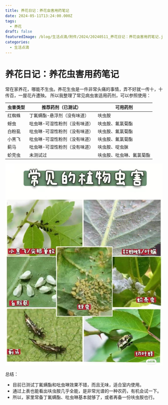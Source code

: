 ```yaml
---
title: 养花日记：养花虫害用药笔记
date: 2024-05-11T13:24:00.000Z
tags:
  - 养花
draft: false
featuredImage: /blog/生活点滴/附件/2024/20240511_养花日记：养花虫害用药笔记.jpg
categories:
  - 生活点滴
---
```


# 养花日记：养花虫害用药笔记

常在家养花，哪能不生虫。养花生虫是一件非常头痛的事情，弄不好就一传十，十传百，一屋花卉遭殃。
所以我整理了常见病虫害适用药剂，可以参照使用：

| 虫害类型 | 推荐药剂（已测试） | 可用药剂 |
| --- | --- | --- |
| 红蜘蛛 | 丁氟螨酯-悬浮剂（没有味道） | 呋虫胺 |
| 蚜虫 | 吡虫啉-可湿性粉剂（没有味道） | 呋虫胺、氟氯菊酯 |
| 白粉虱 | 吡虫啉-可湿性粉剂（没有味道） | 呋虫胺、氟氯菊酯 |
| 小黑飞 | 吡虫啉-可湿性粉剂（没有味道） | 呋虫胺、氟氯菊酯 |
| 蓟马 | 吡虫啉-可湿性粉剂（没有味道） | 呋虫胺、啶虫脒 |
| 蚧壳虫 | 未测试过 | 呋虫胺、吡虫啉、氟氯菊酯 |

![20240511_养花日记：养花虫害用药笔记.jpg](/blog/生活点滴/附件/2024/20240511_养花日记：养花虫害用药笔记.jpg)

总结：

+ 目前已测试丁氟螨酯和吡虫啉效果不错，而且无味，适合室内使用。
+ 通过上表也能看出呋虫胺几乎全能，是非常光谱的一种农药，有机会试一下。
+ 所以，家里常备丁氟螨酯、吡虫啉基本就够了，或者再备一份呋虫胺也行。

